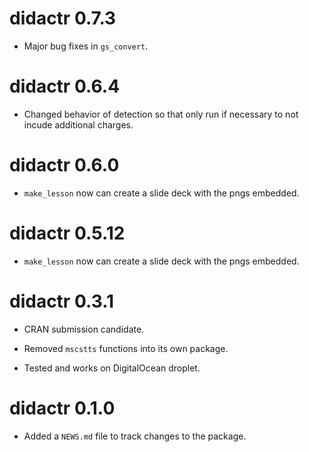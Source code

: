 # didactr 0.7.3

* Major bug fixes in `gs_convert`.


# didactr 0.6.4

* Changed behavior of detection so that only run if necessary to not incude additional charges.  

# didactr 0.6.0

* `make_lesson` now can create a slide deck with the pngs embedded. 

# didactr 0.5.12

* `make_lesson` now can create a slide deck with the pngs embedded. 

# didactr 0.3.1

* CRAN submission candidate.

* Removed `mscstts` functions into its own package.

* Tested and works on DigitalOcean droplet.


# didactr 0.1.0

* Added a `NEWS.md` file to track changes to the package.
